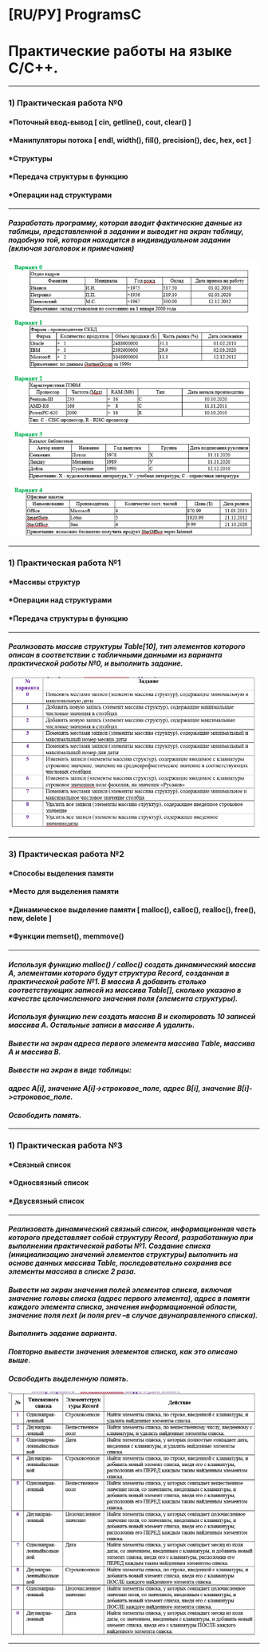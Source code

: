 # [RU/РУ] ProgramsC

# Практические работы на языке С/C++.
---
### 1) Практическая работа №0
#### *Поточный ввод-вывод [ cin, getline(), cout, clear() ]
#### *Манипуляторы потока [ endl, width(), fill(), precision(), dec, hex, oct ]
#### *Структуры
#### *Передача структуры в функцию
#### *Операции над структурами
---
#### *Разработать программу, которая вводит фактические данные из таблицы, представленной в задании и выводит на экран таблицу, подобную той, которая находится в индивидуальном задании (включая заголовок и примечания)*

![Таблицы](image/практика_0.png)

---
### 1) Практическая работа №1
#### *Массивы структур
#### *Операции над структурами
#### *Передача структуры в функцию
---
#### *Реализовать массив структуры Table[10], тип элементов которого описан в соответствии с табличными данными из варианта практической работы №0, и выполнить задание.*

![Задание для практики 1](image/практика_1.png)

---
### 3) Практическая работа №2
#### *Способы выделения памяти
#### *Место для выделения памяти
#### *Динамическое выделение памяти [ malloc(), calloc(), realloc(), free(), new, delete ]
#### *Функции memset(), memmove()
---
#### *Используя функцию malloc() / calloc() создать динамический массив A, элементами которого будут структура Record, созданная в практической работе №1. В массив А добавить столько соответствующих записей из массива Table[], сколько указано в качестве целочисленного значения поля (элемента структуры).*
#### *Используя функцию new создать массив В и скопировать 10 записей массива А. Остальные записи в массиве А удалить.*

#### *Вывести на экран адреса первого элемента массива Тable, массива А и массива В.*

#### *Вывести на экран в виде таблицы:*
#### *адрес А[i], значение A[i]->строковое_поле, адрес В[i], значение В[i]->строковое_поле.*
#### *Освободить память.*
---

### 1) Практическая работа №3
#### *Связный список
#### *Односвязный список
#### *Двусвязный список
---
#### *Реализовать динамический связный список, информационная часть которого представляет собой структуру Record, разработанную при выполнении практической работы №1. Создание списка (инициализацию значений элементов структуры) выполнить на основе данных массива Table, последовательно сохранив все элементы массива в списке 2 раза.*

#### *Вывести на экран значения полей элементов списка, включая значение головы списка (адрес первого элемента), адрес в памяти каждого элемента списка, значения информационной области, значение поля next (и поля prev –в случае двунаправленного списка).* 

#### *Выполнить задание варианта.*

#### *Повторно вывести значения элементов списка, как это описано выше.*

#### *Освободить выделенную память.*

![Задание для практики 3](image/практика_3.png)

---



